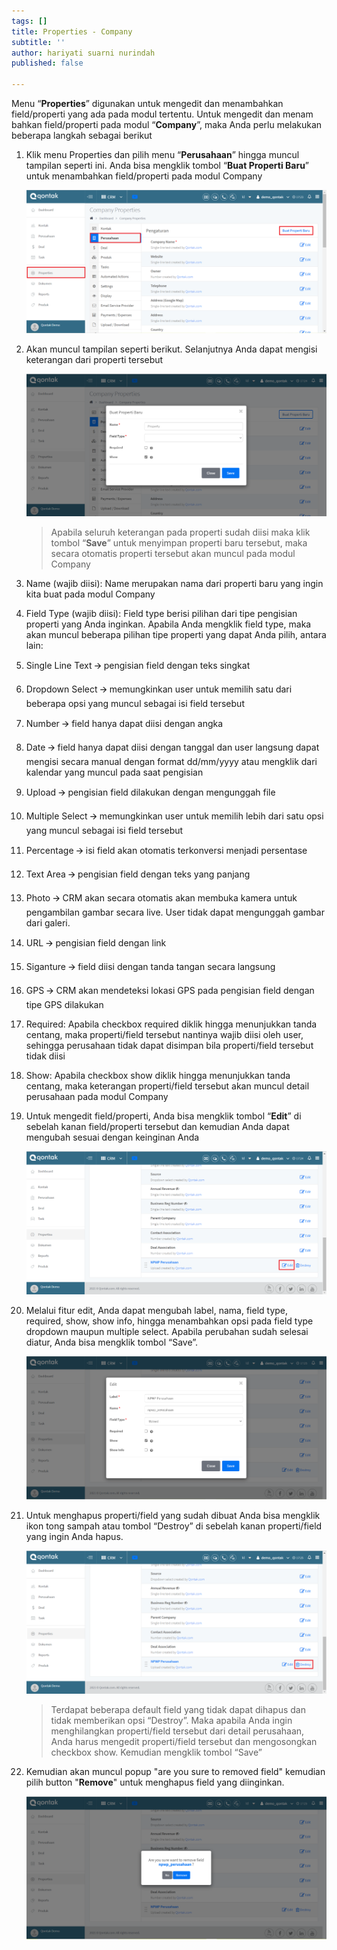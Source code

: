 ```yaml
---
tags: []
title: Properties - Company
subtitle: ''
author: hariyati suarni nurindah
published: false

---
```

Menu “**Properties**” digunakan untuk mengedit dan menambahkan field/properti yang ada pada modul tertentu. Untuk mengedit dan menam  bahkan field/properti pada modul “**Company**”, maka Anda perlu melakukan beberapa langkah sebagai berikut

 1. Klik menu Properties dan pilih menu “**Perusahaan**” hingga muncul tampilan seperti ini. Anda bisa mengklik tombol “**Buat Properti Baru**” untuk menambahkan field/properti pada modul Company

    ![](/uploads/properties-company1-3.PNG)
 2. Akan muncul tampilan seperti berikut. Selanjutnya Anda dapat mengisi keterangan dari properti tersebut

    ![](/uploads/properties-company2-1.PNG)

    > Apabila seluruh keterangan pada properti sudah diisi maka klik tombol “**Save**” untuk menyimpan properti baru tersebut, maka secara otomatis properti tersebut akan muncul pada modul Company
 3. Name (wajib diisi): Name merupakan nama dari properti baru yang ingin kita buat pada modul Company
 4. Field Type (wajib diisi): Field type berisi pilihan dari tipe pengisian properti yang Anda inginkan. Apabila Anda mengklik field type, maka akan muncul beberapa pilihan tipe properti yang dapat Anda pilih, antara lain:
 5. Single Line Text 🡪 pengisian field dengan teks singkat
 6. Dropdown Select 🡪 memungkinkan user untuk memilih satu dari beberapa opsi yang muncul sebagai isi field tersebut
 7. Number 🡪 field hanya dapat diisi dengan angka
 8. Date 🡪 field hanya dapat diisi dengan tanggal dan user langsung dapat mengisi secara manual dengan format dd/mm/yyyy atau mengklik dari kalendar yang muncul pada saat pengisian
 9. Upload 🡪 pengisian field dilakukan dengan mengunggah file
10. Multiple Select 🡪 memungkinkan user untuk memilih lebih dari satu opsi yang muncul sebagai isi field tersebut
11. Percentage 🡪 isi field akan otomatis terkonversi menjadi persentase
12. Text Area 🡪 pengisian field dengan teks yang panjang
13. Photo 🡪 CRM akan secara otomatis akan membuka kamera untuk pengambilan gambar secara live. User tidak dapat mengunggah gambar dari galeri.
14. URL 🡪 pengisian field dengan link
15. Siganture 🡪 field diisi dengan tanda tangan secara langsung
16. GPS 🡪 CRM akan mendeteksi lokasi GPS pada pengisian field dengan tipe GPS dilakukan
17. Required: Apabila checkbox required diklik hingga menunjukkan tanda centang, maka properti/field tersebut nantinya wajib diisi oleh user, sehingga perusahaan tidak dapat disimpan bila properti/field tersebut tidak diisi
18. Show: Apabila checkbox show diklik hingga menunjukkan tanda centang, maka keterangan properti/field tersebut akan muncul detail perusahaan pada modul Company
19. Untuk mengedit field/properti, Anda bisa mengklik tombol “**Edit**” di sebelah kanan field/properti tersebut dan kemudian Anda dapat mengubah sesuai dengan keinginan Anda

    ![](/uploads/properties-company3.PNG)
20. Melalui fitur edit, Anda dapat mengubah label, nama, field type, required, show, show info, hingga menambahkan opsi pada field type dropdown maupun multiple select. Apabila perubahan sudah selesai diatur, Anda bisa mengklik tombol “Save”.

    ![](/uploads/properties-company4-1.PNG)
21. Untuk menghapus properti/field yang sudah dibuat Anda bisa mengklik ikon tong sampah atau tombol “Destroy” di sebelah kanan properti/field yang ingin Anda hapus.

    ![](/uploads/properties-company5-1.PNG)

    > Terdapat beberapa default field yang tidak dapat dihapus dan tidak memberikan opsi “Destroy”. Maka apabila Anda ingin menghilangkan properti/field tersebut dari detail perusahaan, Anda harus mengedit properti/field tersebut dan mengosongkan checkbox show. Kemudian mengklik tombol “Save”
22. Kemudian akan muncul popup "are you sure to removed field" kemudian pilih button "**Remove**" untuk menghapus field yang diinginkan.

    ![](/uploads/properties-company7-1.PNG)